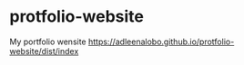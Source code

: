 # protfolio-website

My portfolio wensite
https://adleenalobo.github.io/protfolio-website/dist/index

